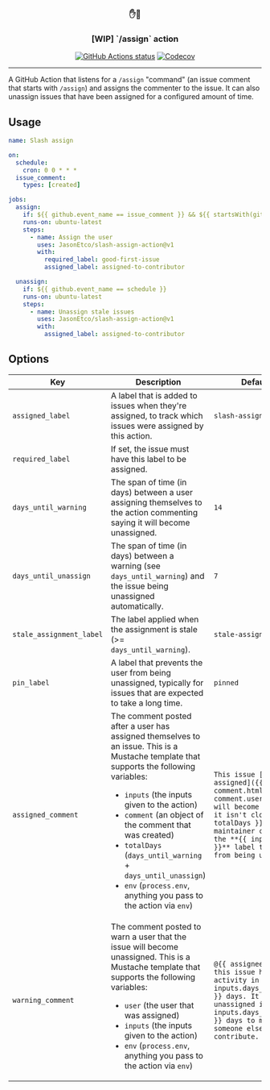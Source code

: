 <h3 align="center">✋💪</h3>
<h3 align="center">[WIP] `/assign` action</h3>

<p align="center"><a href="https://github.com/JasonEtco/slash-assign-action"><img alt="GitHub Actions status" src="https://github.com/JasonEtco/slash-assign-action/workflows/CI/badge.svg"></a> <a href="https://codecov.io/gh/JasonEtco/slash-assign-action/"><img src="https://badgen.now.sh/codecov/c/github/JasonEtco/slash-assign-action" alt="Codecov"></a></p>

---

A GitHub Action that listens for a `/assign` "command" (an issue comment that starts with `/assign`) and assigns the commenter to the issue. It can also unassign issues that have been assigned for a configured amount of time.

## Usage

```yaml
name: Slash assign

on:
  schedule:
    cron: 0 0 * * *
  issue_comment:
    types: [created]

jobs:
  assign:
    if: ${{ github.event_name == issue_comment }} && ${{ startsWith(github.event.comment.body, "/assign") }}
    runs-on: ubuntu-latest
    steps:
      - name: Assign the user
        uses: JasonEtco/slash-assign-action@v1
        with:
          required_label: good-first-issue
          assigned_label: assigned-to-contributor

  unassign:
    if: ${{ github.event_name == schedule }}
    runs-on: ubuntu-latest
    steps:
      - name: Unassign stale issues
        uses: JasonEtco/slash-assign-action@v1
        with:
          assigned_label: assigned-to-contributor
```

## Options

| Key | Description | Default value |
| --- | --- | --- |
| `assigned_label` | A label that is added to issues when they're assigned, to track which issues were assigned by this action. | `slash-assigned` |
| `required_label` | If set, the issue must have this label to be assigned. | |
| `days_until_warning` | The span of time (in days) between a user assigning themselves to the action commenting saying it will become unassigned. | `14` |
| `days_until_unassign` | The span of time (in days) between a warning (see `days_until_warning`) and the issue being unassigned automatically. | `7` |
| `stale_assignment_label` | The label applied when the assignment is stale (>= `days_until_warning`). | `stale-assignment` |
| `pin_label` | A label that prevents the user from being unassigned, typically for issues that are expected to take a long time. | `pinned` |
| `assigned_comment` | The comment posted after a user has assigned themselves to an issue. This is a Mustache template that supports the following variables: <ul><li>`inputs` (the inputs given to the action)</li> <li>`comment` (an object of the comment that was created)</li> <li>`totalDays` (`days_until_warning` + `days_until_unassign`)</li> <li>`env` (`process.env`, anything you pass to the action via `env`)</li></ul> | `This issue [has been assigned]({{ comment.html_url }}) to {{ comment.user.login }}! It will become unassigned if it isn't closed within {{ totalDays }} days. A maintainer can also add the **{{ inputs.pin_label }}** label to prevent it from being unassigned.` |
| `warning_comment` | The comment posted to warn a user that the issue will become unassigned. This is a Mustache template that supports the following variables: <ul> <li>`user` (the user that was assigned)</li> <li>`inputs` (the inputs given to the action)</li> <li>`env` (`process.env`, anything you pass to the action via `env`)</li></ul> | `@{{ assignee.login }}, this issue hasn't had any activity in {{ inputs.days_until_warning }} days. It will become unassigned in {{ inputs.days_until_unassign }} days to make room for someone else to contribute.` |